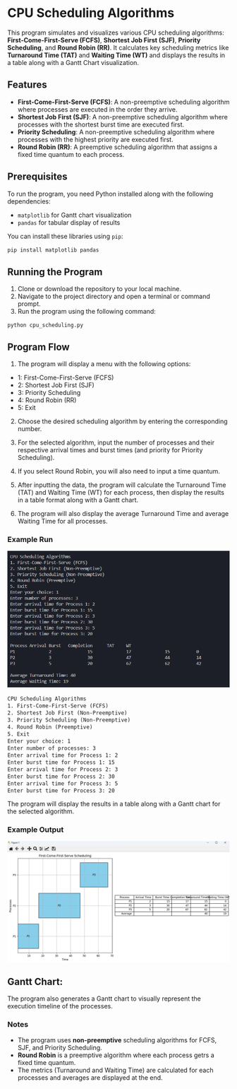 # CPU Scheduling Algorithms

This program simulates and visualizes various CPU scheduling algorithms: **First-Come-First-Serve (FCFS)**, **Shortest Job First (SJF)**, **Priority Scheduling**, and **Round Robin (RR)**. It calculates key scheduling metrics like **Turnaround Time (TAT)** and **Waiting Time (WT)** and displays the results in a table along with a Gantt Chart visualization.

## Features

- **First-Come-First-Serve (FCFS)**: A non-preemptive scheduling algorithm where processes are executed in the order they arrive.
- **Shortest Job First (SJF)**: A non-preemptive scheduling algorithm where processes with the shortest burst time are executed first.
- **Priority Scheduling**: A non-preemptive scheduling algorithm where processes with the highest priority are executed first.
- **Round Robin (RR)**: A preemptive scheduling algorithm that assigns a fixed time quantum to each process.

## Prerequisites

To run the program, you need Python installed along with the following dependencies:
- `matplotlib` for Gantt chart visualization
- `pandas` for tabular display of results

You can install these libraries using `pip`:

```bash
pip install matplotlib pandas
```

## Running the Program
1. Clone or download the repository to your local machine.
2. Navigate to the project directory and open a terminal or command prompt.
3. Run the program using the following command:

```
python cpu_scheduling.py
```

## Program Flow
1. The program will display a menu with the following options:

- 1: First-Come-First-Serve (FCFS)
- 2: Shortest Job First (SJF)
- 3: Priority Scheduling
- 4: Round Robin (RR)
- 5: Exit

2. Choose the desired scheduling algorithm by entering the corresponding number.

3. For the selected algorithm, input the number of processes and their respective arrival times and burst times (and priority for Priority Scheduling).

4. If you select Round Robin, you will also need to input a time quantum.

5. After inputting the data, the program will calculate the Turnaround Time (TAT) and Waiting Time (WT) for each process, then display the results in a table format along with a Gantt chart.

6. The program will also display the average Turnaround Time and average Waiting Time for all processes.

### Example Run
![Input](sample_input(FCFS).png)

```
CPU Scheduling Algorithms
1. First-Come-First-Serve (FCFS)
2. Shortest Job First (Non-Preemptive)
3. Priority Scheduling (Non-Preemptive)
4. Round Robin (Preemptive)
5. Exit
Enter your choice: 1
Enter number of processes: 3
Enter arrival time for Process 1: 2
Enter burst time for Process 1: 15
Enter arrival time for Process 2: 3
Enter burst time for Process 2: 30
Enter arrival time for Process 3: 5
Enter burst time for Process 3: 20
```

The program will display the results in a table along with a Gantt chart for the selected algorithm.

### Example Output
![Output](sample_output(FCFS).png)

## Gantt Chart:
The program also generates a Gantt chart to visually represent the execution timeline of the processes. 

### Notes
- The program uses **non-preemptive** scheduling algorithms for FCFS, SJF, and Priority Scheduling.
- **Round Robin** is a preemptive algorithm where each process getrs a fixed time quantum.
- The metrics (Turnaround and Waiting Time) are calculated for each processes and averages are displayed at the end.